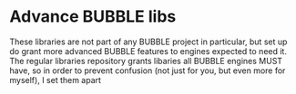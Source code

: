 # Advance BUBBLE libs

These libraries are not part of any BUBBLE project in particular, but set up do grant more advanced BUBBLE features to engines expected to need it.
The regular libraries repository grants libaries all BUBBLE engines MUST have, so in order to prevent confusion (not just for you, but even more for myself), I set them apart

